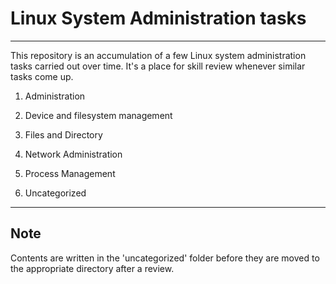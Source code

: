 # Linux System Administration tasks

---

This repository is an accumulation of a few Linux system administration tasks carried out over time. It's a place for skill review whenever similar tasks come up.

1. Administration

2. Device and filesystem management

3. Files and Directory

4. Network Administration

5. Process Management

6. Uncategorized

---

## Note

Contents are written in the 'uncategorized' folder before they are moved to the appropriate directory after a review.
